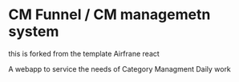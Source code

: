 # CM Funnel / CM managemetn system

this is forked from the template Airfrane react

A webapp to service the needs of Category Managment Daily work

